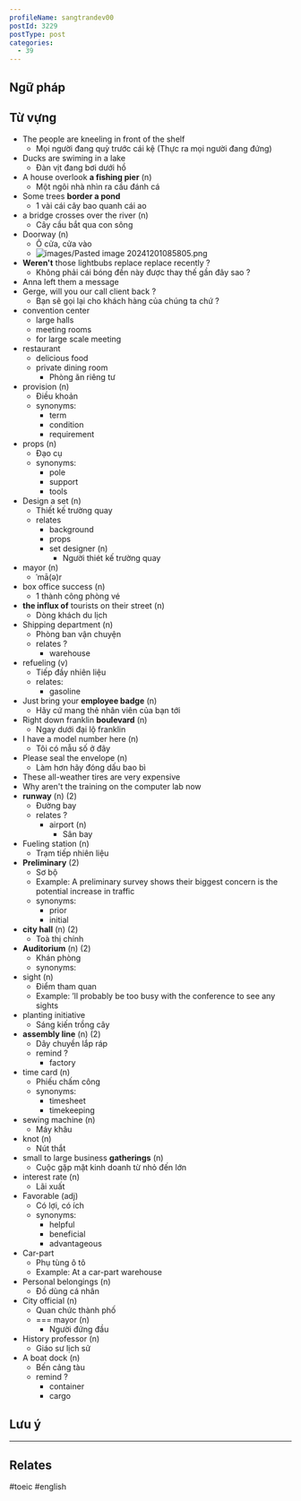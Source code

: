 ```yaml
---
profileName: sangtrandev00
postId: 3229
postType: post
categories:
  - 39
---
```

## Ngữ pháp

## Từ vựng


- The people are kneeling in front of the shelf
	- Mọi người đang quỳ trước cái kệ (Thực ra mọi người đang đứng)
- Ducks are swiming in a lake
	- Đàn vịt đang bơi dưới hồ
- A house overlook **a fishing pier** (n)
	- Một ngôi nhà nhìn ra cầu đánh cá
- Some trees **border a pond**
	- 1 vài cái cây bao quanh cái ao
- a bridge crosses over the river (n)
	- Cây cầu bắt qua con sông
- Doorway (n)
	- Ô cửa, cửa vào
	- ![images/Pasted image 20241201085805.png](https://trannhatsang.com/wp-content/uploads/2024/12/Pasted-image-20241201085805.png)
- **Weren't** those lightbubs replace replace recently ?
	- Không phải cái bóng đền này được thay thế gần đây sao ?
- Anna left them a message
- Gerge, will you our call client back ?
	- Bạn sẽ gọi lại cho khách hàng của chúng ta chứ ?
- convention center
	- large halls
	- meeting rooms
	- for large scale meeting
- restaurant
	- delicious food
	- private dining room
		- Phòng ăn riêng tư
- provision (n)
	- Điều khoản
	- synonyms:
		- term
		- condition
		- requirement
- props (n)
	- Đạo cụ
	- synonyms:
		- pole
		- support
		- tools
- Design a set (n)
	- Thiết kế trường quay
	- relates
		- background
		- props
		- set designer (n)
			- Người thiét kế trường quay
- mayor (n)
	- ˈmā(ə)r
- box office success (n)
	- 1 thành công phòng vé
- **the influx of** tourists on their street (n)
	- Dòng khách du lịch
- Shipping department (n)
	- Phòng ban vận chuyện
	- relates ?
		- warehouse
- refueling (v)
	- Tiếp đầy nhiên liệu
	- relates:
		- gasoline
- Just bring your **employee badge** (n)
	- Hãy cứ mang thẻ nhân viên của bạn tới
- Right down franklin **boulevard** (n)
	- Ngay dưới đại lộ franklin
- I have a model number here (n)
	- Tôi có mẫu số ở đây
- Please seal the envelope (n)
	- Làm hơn hãy đóng dấu bao bì
-   These all-weather tires are very expensive
- Why aren't the training on the computer lab now
- **runway** (n) (2)
	- Đường bay
	- relates ?
		- airport (n)
			- Sân bay
- Fueling station (n)
	- Trạm tiếp nhiên liệu
- **Preliminary** (2)
	- Sơ bộ
	- Example: A preliminary survey shows their biggest concern is the potential increase in traffic
	- synonyms:
		- prior
		- initial
- **city hall** (n) (2)
	- Toà thị chính
- **Auditorium** (n) (2)
	- Khán phòng
	- synonyms:
- sight (n)
	- Điểm tham quan
	- Example: ’ll probably be too busy with the conference to see any sights
- planting initiative
	- Sáng kiến  trồng cây
- **assembly line** (n) (2)
	- Dây chuyền lắp ráp
	- remind ?
		- factory
- time card (n)
	- Phiếu chấm công
	- synonyms:
		- timesheet
		- timekeeping
- sewing machine (n)
	- Máy khâu
- knot (n)
	- Nút thắt
-  small to large business **gatherings** (n)
	- Cuộc gặp mặt kinh doanh từ nhỏ đến lớn
- interest rate (n)
	- Lãi xuất
- Favorable (adj)
	- Có lợi, có ích
	- synonyms:
		- helpful
		- beneficial
		- advantageous
- Car-part 
	- Phụ tùng ô tô
	- Example: At a car-part warehouse
- Personal belongings (n)
	- Đồ dùng cá nhân
- City official (n)
	- Quan chức thành phố
	- === mayor (n)
		- Người đứng đầu
- History professor (n)
	- Giáo sư lịch sử
- A boat dock (n)
	- Bến cảng tàu
	- remind ?
		- container
		- cargo

## Lưu ý


----
## Relates


#toeic #english